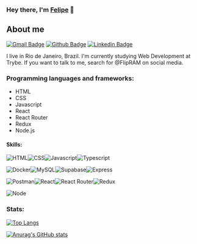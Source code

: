 ### Hey there, I'm [Felipe](https://flipram.github.io/) 👋

## About me
[![Gmail Badge](https://img.shields.io/badge/Gmail-D14836?style=for-the-badge&logo=gmail&logoColor=white&link=mailto:feliperangel277@gmail.com)](mailto:feliperangel277@gmail.com)
[![Github Badge](https://img.shields.io/badge/GitHub-100000?style=for-the-badge&logo=github&logoColor=white&link=https://github.com/FlipRAM)](https://github.com/FlipRAM)
[![Linkedin Badge](https://img.shields.io/badge/LinkedIn-0077B5?style=for-the-badge&logo=linkedin&logoColor=white&link=https://www.linkedin.com/in/dev-felipe-rangel/)](https://www.linkedin.com/in/dev-felipe-rangel/)

I live in Rio de Janeiro, Brazil. I'm currently studying Web Development at Trybe. If you want to talk to me, search for @FlipRAM on social media.

### Programming languages and frameworks:

- HTML
- CSS
- Javascript
- React
- React Router
- Redux
- Node.js

#### Skills:
<img alt="HTML" src="https://img.shields.io/badge/HTML5-E34F26?style=for-the-badge&logo=html5&logoColor=white" /><img alt="CSS" src="https://img.shields.io/badge/CSS3-1572B6?style=for-the-badge&logo=css3&logoColor=white" /><img alt="Javascript" src="https://img.shields.io/badge/JavaScript-323330?style=for-the-badge&logo=javascript&logoColor=F7DF1E" /><img alt="Typescript" src="https://img.shields.io/badge/TypeScript-007ACC?style=for-the-badge&logo=typescript&logoColor=white" />

<img alt="Docker" src="https://img.shields.io/badge/Docker-2CA5E0?style=for-the-badge&logo=docker&logoColor=white" /><img alt="MySQL" src="https://img.shields.io/badge/MySQL-005C84?style=for-the-badge&logo=mysql&logoColor=white" /><img alt="Supabase" src="https://img.shields.io/badge/Supabase-181818?style=for-the-badge&logo=supabase&logoColor=white" /><img alt="Express" src="https://img.shields.io/badge/Express.js-000000?style=for-the-badge&logo=express&logoColor=white" />

<img alt="Postman" src="https://img.shields.io/badge/Postman-FF6C37?style=for-the-badge&logo=Postman&logoColor=white" /><img alt="React" src="https://img.shields.io/badge/React-20232A?style=for-the-badge&logo=react&logoColor=61DAFB" /><img alt="React Router" src="https://img.shields.io/badge/React_Router-CA4245?style=for-the-badge&logo=react-router&logoColor=white" /><img alt="Redux" src="https://img.shields.io/badge/Redux-593D88?style=for-the-badge&logo=redux&logoColor=white" />

<img alt="Node" src="https://img.shields.io/badge/Node.js-339933?style=for-the-badge&logo=nodedotjs&logoColor=white" />


### Stats:


[![Top Langs](https://github-readme-stats.vercel.app/api/top-langs/?username=FlipRAM&layout=compact)](https://github.com/FlipRAM/github-readme-stats)


[![Anurag's GitHub stats](https://github-readme-stats.vercel.app/api?username=FlipRAM)](https://github.com/FlipRAM/github-readme-stats)

<!--
**FlipRAM/FlipRAM** is a ✨ _special_ ✨ repository because its `README.md` (this file) appears on your GitHub profile.

Here are some ideas to get you started:

- 🔭 I’m currently working on ...
- 🌱 I’m currently learning ...
- 👯 I’m looking to collaborate on ...
- 🤔 I’m looking for help with ...
- 💬 Ask me about ...
- 📫 How to reach me: ...
- 😄 Pronouns: ...
- ⚡ Fun fact: ...
-->
